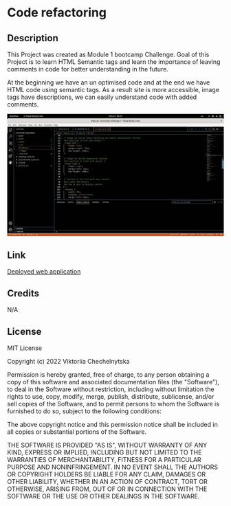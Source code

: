 # Code refactoring

## Description
This Project was created as Module 1 bootcamp Challenge.
Goal of this Project is to learn HTML Semantic tags and learn the importance of leaving comments in code for better understanding in the future.

At the beginning we have an un optimised code and at the end we have HTML code using semantic tags. As a result site is more accessible, image tags have descriptions, we can easily understand code with added comments.

![Example of the optimized code](./assets/images/optimized-code.jpg)

## Link
[Deployed web application](https://github.com/MarilynWho/horiseon-refactoring-for-accessibility)

## Credits
N/A

## License
MIT License

Copyright (c) 2022 Viktoriia Chechelnytska

Permission is hereby granted, free of charge, to any person obtaining a copy
of this software and associated documentation files (the "Software"), to deal
in the Software without restriction, including without limitation the rights
to use, copy, modify, merge, publish, distribute, sublicense, and/or sell
copies of the Software, and to permit persons to whom the Software is
furnished to do so, subject to the following conditions:

The above copyright notice and this permission notice shall be included in all
copies or substantial portions of the Software.

THE SOFTWARE IS PROVIDED "AS IS", WITHOUT WARRANTY OF ANY KIND, EXPRESS OR
IMPLIED, INCLUDING BUT NOT LIMITED TO THE WARRANTIES OF MERCHANTABILITY,
FITNESS FOR A PARTICULAR PURPOSE AND NONINFRINGEMENT. IN NO EVENT SHALL THE
AUTHORS OR COPYRIGHT HOLDERS BE LIABLE FOR ANY CLAIM, DAMAGES OR OTHER
LIABILITY, WHETHER IN AN ACTION OF CONTRACT, TORT OR OTHERWISE, ARISING FROM,
OUT OF OR IN CONNECTION WITH THE SOFTWARE OR THE USE OR OTHER DEALINGS IN THE
SOFTWARE.